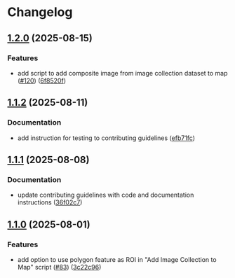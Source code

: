 # Changelog

## [1.2.0](https://github.com/gee-community/arcgis-earthengine-toolbox/compare/v1.1.2...v1.2.0) (2025-08-15)


### Features

* add script to add composite image from image collection dataset to map ([#120](https://github.com/gee-community/arcgis-earthengine-toolbox/issues/120)) ([6f8520f](https://github.com/gee-community/arcgis-earthengine-toolbox/commit/6f8520fbca1a47fd05678c0988d4b11629f2b3f2))

## [1.1.2](https://github.com/gee-community/arcgis-earthengine-toolbox/compare/v1.1.1...v1.1.2) (2025-08-11)


### Documentation

* add instruction for testing to contributing guidelines ([efb71fc](https://github.com/gee-community/arcgis-earthengine-toolbox/commit/efb71fc9f87865d03f2bebbe81592b6290e3e6d4))

## [1.1.1](https://github.com/gee-community/arcgis-earthengine-toolbox/compare/v1.1.0...v1.1.1) (2025-08-08)


### Documentation

* update contributing guidelines with code and documentation instructions ([36f02c7](https://github.com/gee-community/arcgis-earthengine-toolbox/commit/36f02c79c52bf5814189730f0f44b4c1a944de0d))

## [1.1.0](https://github.com/gee-community/arcgis-earthengine-toolbox/compare/v1.0.0...v1.1.0) (2025-08-01)


### Features

* add option to use polygon feature as ROI in "Add Image Collection to Map" script ([#83](https://github.com/gee-community/arcgis-earthengine-toolbox/issues/83)) ([3c22c96](https://github.com/gee-community/arcgis-earthengine-toolbox/commit/3c22c962243e24053d7d6e522ee18c03ab1b4a04))
